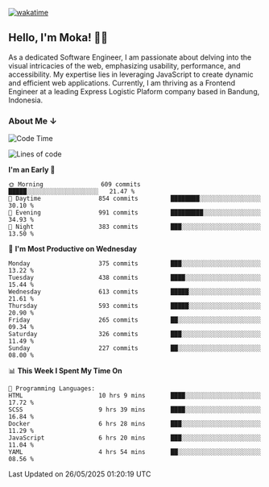 [![wakatime](https://wakatime.com/badge/user/af9abd23-dba3-4dbe-973c-b045a9417a55.svg?style=social)](https://wakatime.com/@af9abd23-dba3-4dbe-973c-b045a9417a55)
## Hello, I'm Moka! 👋🏼


As a dedicated Software Engineer, I am passionate about delving into the visual intricacies of the web, emphasizing usability, performance, and accessibility. My expertise lies in leveraging JavaScript to create dynamic and efficient web applications. Currently, I am thriving as a Frontend Engineer at a leading Express Logistic Plaform company based in Bandung, Indonesia.

### About Me ↓

<!--START_SECTION:waka-->
![Code Time](http://img.shields.io/badge/Code%20Time-12%2C091%20hrs%2016%20mins-blue)

![Lines of code](https://img.shields.io/badge/From%20Hello%20World%20I%27ve%20Written-5.1%20million%20lines%20of%20code-blue)

**I'm an Early 🐤** 

```text
🌞 Morning                609 commits         █████░░░░░░░░░░░░░░░░░░░░   21.47 % 
🌆 Daytime                854 commits         ████████░░░░░░░░░░░░░░░░░   30.10 % 
🌃 Evening                991 commits         █████████░░░░░░░░░░░░░░░░   34.93 % 
🌙 Night                  383 commits         ███░░░░░░░░░░░░░░░░░░░░░░   13.50 % 
```
📅 **I'm Most Productive on Wednesday** 

```text
Monday                   375 commits         ███░░░░░░░░░░░░░░░░░░░░░░   13.22 % 
Tuesday                  438 commits         ████░░░░░░░░░░░░░░░░░░░░░   15.44 % 
Wednesday                613 commits         █████░░░░░░░░░░░░░░░░░░░░   21.61 % 
Thursday                 593 commits         █████░░░░░░░░░░░░░░░░░░░░   20.90 % 
Friday                   265 commits         ██░░░░░░░░░░░░░░░░░░░░░░░   09.34 % 
Saturday                 326 commits         ███░░░░░░░░░░░░░░░░░░░░░░   11.49 % 
Sunday                   227 commits         ██░░░░░░░░░░░░░░░░░░░░░░░   08.00 % 
```


📊 **This Week I Spent My Time On** 

```text
💬 Programming Languages: 
HTML                     10 hrs 9 mins       ████░░░░░░░░░░░░░░░░░░░░░   17.72 % 
SCSS                     9 hrs 39 mins       ████░░░░░░░░░░░░░░░░░░░░░   16.84 % 
Docker                   6 hrs 28 mins       ███░░░░░░░░░░░░░░░░░░░░░░   11.29 % 
JavaScript               6 hrs 20 mins       ███░░░░░░░░░░░░░░░░░░░░░░   11.04 % 
YAML                     4 hrs 54 mins       ██░░░░░░░░░░░░░░░░░░░░░░░   08.56 % 
```


 Last Updated on 26/05/2025 01:20:19 UTC
<!--END_SECTION:waka-->

